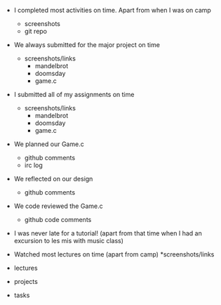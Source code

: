 * I completed most activities on time. Apart from when I was on camp
  * screenshots
  * git repo
* We always submitted for the major project on time
  * screenshots/links 
    * mandelbrot
    * doomsday
    * game.c
* I submitted all of my assignments on time
  * screenshots/links 
    * mandelbrot
    * doomsday
    * game.c 
* We planned our Game.c
  * github comments
  * irc log
* We reflected on our design
  * github comments
* We code reviewed the Game.c
  * github code comments
* I was never late for a tutorial! (apart from that time when I had an excursion to les mis with music class)
* Watched most lectures on time (apart from camp)
  *screenshots/links

* lectures
* projects
* tasks


